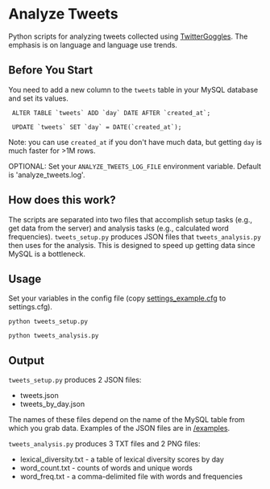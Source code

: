 Analyze Tweets 
==============

Python scripts for analyzing tweets collected using
[TwitterGoggles](https://github.com/pmaconi/TwitterGoggles). The emphasis is
on language and language use trends.

## Before You Start 

You need to add a new column to the `tweets` table in your
MySQL database and set its values.

``` ALTER TABLE `tweets` ADD `day` DATE AFTER `created_at`;```

``` UPDATE `tweets` SET `day` = DATE(`created_at`);```

Note: you can use `created_at` if you don't have much data, but getting `day`
is much faster for >1M rows.

OPTIONAL: Set your ```ANALYZE_TWEETS_LOG_FILE``` environment variable. Default is 'analyze_tweets.log'.

## How does this work?

The scripts are separated into two files that accomplish setup tasks (e.g.,
get data from the server) and analysis tasks (e.g., calculated word
frequencies). ```tweets_setup.py``` produces JSON files that
```tweets_analysis.py``` then uses for the analysis. This is designed to speed
up getting data since MySQL is a bottleneck.

## Usage 

Set your variables in the config file (copy [settings_example.cfg](settings_example.cfg) to
settings.cfg).

```python tweets_setup.py```

```python tweets_analysis.py```

## Output

```tweets_setup.py``` produces 2 JSON files:
- tweets.json
- tweets_by_day.json

The names of these files depend on the name of the MySQL table from which you grab data. Examples of the JSON files are in [/examples](examples).

```tweets_analysis.py``` produces 3 TXT files and 2 PNG files:
- lexical_diversity.txt - a table of lexical diversity scores by day
- word_count.txt - counts of words and unique words
- word_freq.txt - a comma-delimited file with words and frequencies
